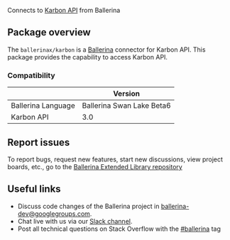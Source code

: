 Connects to [Karbon API](https://developers.karbonhq.com/api) from Ballerina

## Package overview
The `ballerinax/karbon` is a [Ballerina](https://ballerina.io/) connector for Karbon API.
This package provides the capability to access Karbon API.

### Compatibility
|                               | Version                         |
|-------------------------------|---------------------------------|
| Ballerina Language            | Ballerina Swan Lake Beta6       | 
| Karbon API                    | 3.0                             |

## Report issues
To report bugs, request new features, start new discussions, view project boards, etc., go to the [Ballerina Extended Library repository](https://github.com/ballerina-platform/ballerina-extended-library)

## Useful links
- Discuss code changes of the Ballerina project in [ballerina-dev@googlegroups.com](mailto:ballerina-dev@googlegroups.com).
- Chat live with us via our [Slack channel](https://ballerina.io/community/slack/).
- Post all technical questions on Stack Overflow with the [#ballerina](https://stackoverflow.com/questions/tagged/ballerina) tag

